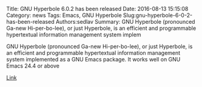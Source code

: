 Title: GNU Hyperbole 6.0.2 has been released
Date: 2016-08-13 15:15:08
Category: news
Tags: Emacs, GNU Hyperbole
Slug:gnu-hyperbole-6-0-2-has-been-released
Authors:sedlav
Summary: GNU Hyperbole (pronounced Ga-new Hi-per-bo-lee), or just Hyperbole, is an efficient and programmable hypertextual information management system implem

GNU Hyperbole (pronounced Ga-new Hi-per-bo-lee), or just Hyperbole, is an efficient and programmable hypertextual information management system implemented as a GNU Emacs package. It works well on GNU Emacs 24.4 or above

[Link](http://savannah.gnu.org/forum/forum.php?forum_id=8644)
